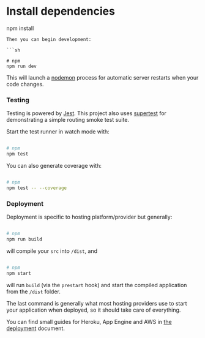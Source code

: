 # Install dependencies
npm install

```
Then you can begin development:

```sh

# npm
npm run dev
```

This will launch a [nodemon](https://nodemon.io/) process for automatic server restarts when your code changes.

### Testing

Testing is powered by [Jest](https://facebook.github.io/jest/). This project also uses [supertest](https://github.com/visionmedia/supertest) for demonstrating a simple routing smoke test suite.

Start the test runner in watch mode with:

```sh

# npm
npm test
```

You can also generate coverage with:

```sh

# npm
npm test -- --coverage
```

### Deployment

Deployment is specific to hosting platform/provider but generally:

```sh

# npm
npm run build
```

will compile your `src` into `/dist`, and 

```sh

# npm
npm start
```

will run `build` (via the `prestart` hook) and start the compiled application from the `/dist` folder.

The last command is generally what most hosting providers use to start your application when deployed, so it should take care of everything.

You can find small guides for Heroku, App Engine and AWS in [the deployment](DEPLOYMENT.md) document.
